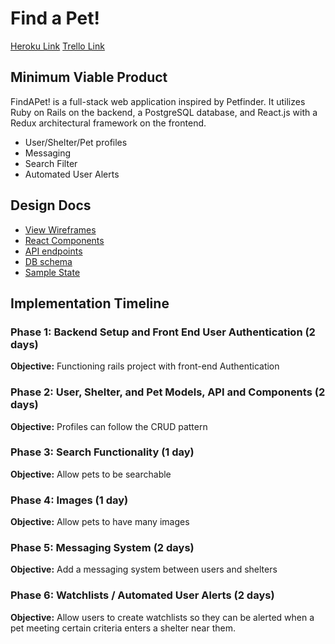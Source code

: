 # Find a Pet!

[Heroku Link](www.google.com/todo)
[Trello Link](https://trello.com/b/vpOAqZzL/findapet)

## Minimum Viable Product

FindAPet! is a full-stack web application inspired by Petfinder. It utilizes Ruby on Rails on the backend, a PostgreSQL database, and React.js with a Redux architectural framework on the frontend.

- User/Shelter/Pet profiles
- Messaging
- Search Filter
- Automated User Alerts

## Design Docs
* [View Wireframes][wireframes]
* [React Components][components]
* [API endpoints][api-endpoints]
* [DB schema][schema]
* [Sample State][sample-state]

[wireframes]: wireframes
[components]: component-hierarchy.md
[sample-state]: sample-state.md
[api-endpoints]: api-endpoints.md
[schema]: schema.md

## Implementation Timeline

### Phase 1: Backend Setup and Front End User Authentication (2 days)

**Objective:** Functioning rails project with front-end Authentication

### Phase 2: User, Shelter, and Pet Models, API and Components (2 days)

**Objective:** Profiles can follow the CRUD pattern

### Phase 3: Search Functionality (1 day)

**Objective:** Allow pets to be searchable

### Phase 4: Images (1 day)

**Objective:** Allow pets to have many images

### Phase 5: Messaging System (2 days)

**Objective:** Add a messaging system between users and shelters

### Phase 6: Watchlists / Automated User Alerts (2 days)

**Objective:** Allow users to create watchlists so they can be alerted when a pet meeting certain criteria enters a shelter near them.
